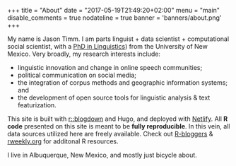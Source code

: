 +++
title = "About" 
date = "2017-05-19T21:49:20+02:00" 
menu = "main" 
disable_comments = true 
nodateline = true
banner = 'banners/about.png'
+++

My name is Jason Timm. I am parts linguist + data scientist + computational social scientist, with a [PhD in Linguistics](http://digitalrepository.unm.edu/ling_etds/45/)) from the University of New Mexico. Very broadly, my research interests include: 

* linguistic innovation and change in online speech communities;
* political communication on social media;
* the integration of corpus methods and geographic information systems; and
* the development of open source tools for linguistic analysis & text featurization.


This site is built with [r::blogdown](https://bookdown.org/yihui/blogdown/) and Hugo, and deployed with [Netlify](https://www.netlify.com/). All **R code** presented on this site is meant to be **fully reproducible**.  In this vein, all data sources utilized here are freely available.  Check out [R-bloggers](https://www.r-bloggers.com/) & [rweekly.org](https://rweekly.org/) for additonal R resources.


I live in Albuquerque, New Mexico, and mostly just bicycle about.